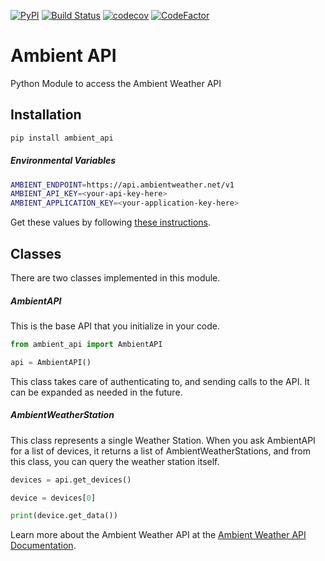 [![PyPI](https://img.shields.io/pypi/v/ambient-api.svg?maxAge=2592000)](https://pypi.python.org/pypi/ambient-api) 
[![Build Status](https://travis-ci.org/avryhof/ambient_api.svg?branch=master)](https://travis-ci.org/avryhof/ambient_api) 
[![codecov](https://codecov.io/gh/avryhof/ambient_api/branch/master/graph/badge.svg)](https://codecov.io/gh/avryhof/ambient_api)
<a href="https://www.codefactor.io/repository/github/avryhof/ambient_api"><img alt="CodeFactor" src=
   "https://www.codefactor.io/repository/github/avryhof/ambient_api/badge"/></a>

Ambient API
==========================

Python Module to access the Ambient Weather API

## Installation

```bash
pip install ambient_api
```

##### Environmental Variables
```bash
AMBIENT_ENDPOINT=https://api.ambientweather.net/v1
AMBIENT_API_KEY=<your-api-key-here>
AMBIENT_APPLICATION_KEY=<your-application-key-here>
```
Get these values by following [these instructions](https://ambientweather.docs.apiary.io/#introduction/authentication).

## Classes
There are two classes implemented in this module.

##### AmbientAPI
This is the base API that you initialize in your code.

```python
from ambient_api import AmbientAPI

api = AmbientAPI()
``` 
This class takes care of authenticating to, and sending calls to the API.  It can be expanded as needed in the future.

##### AmbientWeatherStation
This class represents a single Weather Station.  When you ask AmbientAPI for a list of devices,
it returns a list of AmbientWeatherStations, and from this class, you can query the weather station itself.

```python
devices = api.get_devices()

device = devices[0]

print(device.get_data())
```

Learn more about the Ambient Weather API at the [Ambient Weather API Documentation](https://ambientweather.docs.apiary.io/#).
